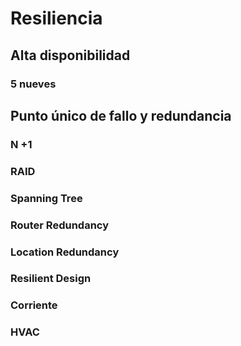 # Resiliencia
## Alta disponibilidad
### 5 nueves
## Punto único de fallo y redundancia
### N +1
### RAID
### Spanning Tree
### Router Redundancy
### Location Redundancy
### Resilient Design
### Corriente
### HVAC